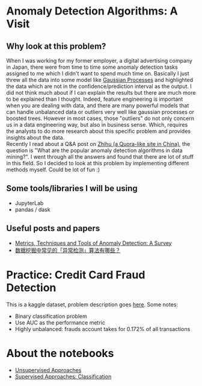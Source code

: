 # Anomaly Detection Algorithms: A Visit  
## Why look at this problem?  
When I was working for my former employer, a digital advertising company in Japan, there were from time to time some anomaly detection tasks assigned to me which I didn't want to spend much time on. Basically I just threw all the data into some model like [Gaussian Processes](https://bugra.github.io/work/notes/2014-05-11/robust-regression-and-outlier-detection-via-gaussian-processes/) and highlighted the data which are not in the confidence/prediction interval as the output. I did not think much about if I can explain the results but there are much more to be explained than I thought. Indeed, feature engineering is important when you are dealing with data, and there are many powerful models that can handle unbalanced data or outliers very well like gaussian processes or boosted trees. However in most cases, those "outliers" do not only concern us in a data engineering way, but also in business sense. Which, requires the analysts to do more research about this specific problem and provides insights about the data.  
Recently I read about a Q&A post on [Zhihu (a Quora-like site in China)](https://www.zhihu.com/question/280696035), the question is "What are the popular anomaly detection algorithms in data mining?". I went through all the answers and found that there are lot of stuff in this field. So I decided to look at this problem by implementing different methods myself. Could be lot of fun :)  

## Some tools/libraries I will be using  
- JupyterLab
- pandas / dask  

## Useful posts and papers  
- [Metrics, Techniques and Tools of Anomaly Detection: A Survey](https://www.cse.wustl.edu/~jain/cse567-17/ftp/mttad/index.html)
- [数据挖掘中常见的「异常检测」算法有哪些？](https://www.zhihu.com/question/280696035)

# Practice: Credit Card Fraud Detection  
This is a kaggle dataset, problem description goes [here](https://www.kaggle.com/mlg-ulb/creditcardfraud/version/3#). Some notes:  
- Binary classification problem
- Use AUC as the performance metric
- Highly unbalanced:  frauds account takes for 0.172% of all transactions

# About the notebooks  
- [Unsupervised Approaches](unsupervised.ipynb)
- [Supervised Approaches: Classification](classification.ipynb)